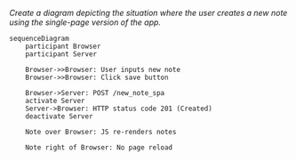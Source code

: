 _Create a diagram depicting the situation where the user creates a new note using the single-page version of the app._
```mermaid
sequenceDiagram
    participant Browser
    participant Server
    
    Browser->>Browser: User inputs new note
    Browser->>Browser: Click save button

    Browser->Server: POST /new_note_spa
    activate Server
    Server->Browser: HTTP status code 201 (Created)
    deactivate Server

    Note over Browser: JS re-renders notes

    Note right of Browser: No page reload

```